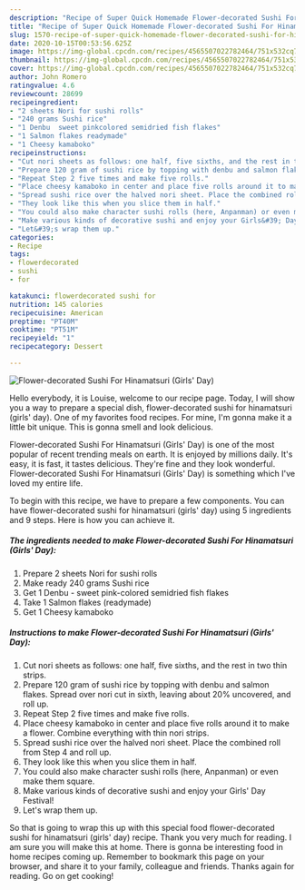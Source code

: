 ```yaml
---
description: "Recipe of Super Quick Homemade Flower-decorated Sushi For Hinamatsuri (Girls&amp;#39; Day)"
title: "Recipe of Super Quick Homemade Flower-decorated Sushi For Hinamatsuri (Girls&amp;#39; Day)"
slug: 1570-recipe-of-super-quick-homemade-flower-decorated-sushi-for-hinamatsuri-girls-and-39-day
date: 2020-10-15T00:53:56.625Z
image: https://img-global.cpcdn.com/recipes/4565507022782464/751x532cq70/flower-decorated-sushi-for-hinamatsuri-girls-day-recipe-main-photo.jpg
thumbnail: https://img-global.cpcdn.com/recipes/4565507022782464/751x532cq70/flower-decorated-sushi-for-hinamatsuri-girls-day-recipe-main-photo.jpg
cover: https://img-global.cpcdn.com/recipes/4565507022782464/751x532cq70/flower-decorated-sushi-for-hinamatsuri-girls-day-recipe-main-photo.jpg
author: John Romero
ratingvalue: 4.6
reviewcount: 28699
recipeingredient:
- "2 sheets Nori for sushi rolls"
- "240 grams Sushi rice"
- "1 Denbu  sweet pinkcolored semidried fish flakes"
- "1 Salmon flakes readymade"
- "1 Cheesy kamaboko"
recipeinstructions:
- "Cut nori sheets as follows: one half, five sixths, and the rest in two thin strips."
- "Prepare 120 gram of sushi rice by topping with denbu and salmon flakes. Spread over nori cut in sixth, leaving about 20% uncovered, and roll up."
- "Repeat Step 2 five times and make five rolls."
- "Place cheesy kamaboko in center and place five rolls around it to make a flower. Combine everything with thin nori strips."
- "Spread sushi rice over the halved nori sheet. Place the combined roll from Step 4 and roll up."
- "They look like this when you slice them in half."
- "You could also make character sushi rolls (here, Anpanman) or even make them square."
- "Make various kinds of decorative sushi and enjoy your Girls&#39; Day Festival!"
- "Let&#39;s wrap them up."
categories:
- Recipe
tags:
- flowerdecorated
- sushi
- for

katakunci: flowerdecorated sushi for 
nutrition: 145 calories
recipecuisine: American
preptime: "PT40M"
cooktime: "PT51M"
recipeyield: "1"
recipecategory: Dessert

---
```



![Flower-decorated Sushi For Hinamatsuri (Girls&#39; Day)](https://img-global.cpcdn.com/recipes/4565507022782464/751x532cq70/flower-decorated-sushi-for-hinamatsuri-girls-day-recipe-main-photo.jpg)

Hello everybody, it is Louise, welcome to our recipe page. Today, I will show you a way to prepare a special dish, flower-decorated sushi for hinamatsuri (girls&#39; day). One of my favorites food recipes. For mine, I'm gonna make it a little bit unique. This is gonna smell and look delicious.



Flower-decorated Sushi For Hinamatsuri (Girls&#39; Day) is one of the most popular of recent trending meals on earth. It is enjoyed by millions daily. It's easy, it is fast, it tastes delicious. They're fine and they look wonderful. Flower-decorated Sushi For Hinamatsuri (Girls&#39; Day) is something which I've loved my entire life.


To begin with this recipe, we have to prepare a few components. You can have flower-decorated sushi for hinamatsuri (girls&#39; day) using 5 ingredients and 9 steps. Here is how you can achieve it.

<!--inarticleads1-->

##### The ingredients needed to make Flower-decorated Sushi For Hinamatsuri (Girls&#39; Day):

1. Prepare 2 sheets Nori for sushi rolls
1. Make ready 240 grams Sushi rice
1. Get 1 Denbu - sweet pink-colored semidried fish flakes
1. Take 1 Salmon flakes (readymade)
1. Get 1 Cheesy kamaboko




<!--inarticleads2-->

##### Instructions to make Flower-decorated Sushi For Hinamatsuri (Girls&#39; Day):

1. Cut nori sheets as follows: one half, five sixths, and the rest in two thin strips.
1. Prepare 120 gram of sushi rice by topping with denbu and salmon flakes. Spread over nori cut in sixth, leaving about 20% uncovered, and roll up.
1. Repeat Step 2 five times and make five rolls.
1. Place cheesy kamaboko in center and place five rolls around it to make a flower. Combine everything with thin nori strips.
1. Spread sushi rice over the halved nori sheet. Place the combined roll from Step 4 and roll up.
1. They look like this when you slice them in half.
1. You could also make character sushi rolls (here, Anpanman) or even make them square.
1. Make various kinds of decorative sushi and enjoy your Girls&#39; Day Festival!
1. Let&#39;s wrap them up.




So that is going to wrap this up with this special food flower-decorated sushi for hinamatsuri (girls&#39; day) recipe. Thank you very much for reading. I am sure you will make this at home. There is gonna be interesting food in home recipes coming up. Remember to bookmark this page on your browser, and share it to your family, colleague and friends. Thanks again for reading. Go on get cooking!
